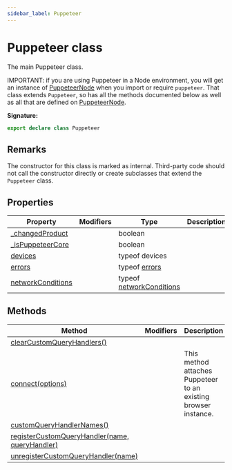 ```yaml
---
sidebar_label: Puppeteer
---
```


# Puppeteer class

The main Puppeteer class.

IMPORTANT: if you are using Puppeteer in a Node environment, you will get an instance of [PuppeteerNode](./puppeteer.puppeteernode.md) when you import or require `puppeteer`. That class extends `Puppeteer`, so has all the methods documented below as well as all that are defined on [PuppeteerNode](./puppeteer.puppeteernode.md).

**Signature:**

```typescript
export declare class Puppeteer
```

## Remarks

The constructor for this class is marked as internal. Third-party code should not call the constructor directly or create subclasses that extend the `Puppeteer` class.

## Properties

| Property                                                        | Modifiers | Type                                                         | Description |
| --------------------------------------------------------------- | --------- | ------------------------------------------------------------ | ----------- |
| [\_changedProduct](./puppeteer.puppeteer._changedproduct.md)    |           | boolean                                                      |             |
| [\_isPuppeteerCore](./puppeteer.puppeteer._ispuppeteercore.md)  |           | boolean                                                      |             |
| [devices](./puppeteer.puppeteer.devices.md)                     |           | typeof devices                                               |             |
| [errors](./puppeteer.puppeteer.errors.md)                       |           | typeof [errors](./puppeteer.errors.md)                       |             |
| [networkConditions](./puppeteer.puppeteer.networkconditions.md) |           | typeof [networkConditions](./puppeteer.networkconditions.md) |             |

## Methods

| Method                                                                                                | Modifiers | Description                                                     |
| ----------------------------------------------------------------------------------------------------- | --------- | --------------------------------------------------------------- |
| [clearCustomQueryHandlers()](./puppeteer.puppeteer.clearcustomqueryhandlers.md)                       |           |                                                                 |
| [connect(options)](./puppeteer.puppeteer.connect.md)                                                  |           | This method attaches Puppeteer to an existing browser instance. |
| [customQueryHandlerNames()](./puppeteer.puppeteer.customqueryhandlernames.md)                         |           |                                                                 |
| [registerCustomQueryHandler(name, queryHandler)](./puppeteer.puppeteer.registercustomqueryhandler.md) |           |                                                                 |
| [unregisterCustomQueryHandler(name)](./puppeteer.puppeteer.unregistercustomqueryhandler.md)           |           |                                                                 |
